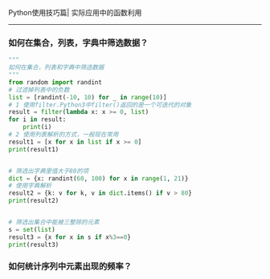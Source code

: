 Python使用技巧篇| 实际应用中的函数利用

---

### 如何在集合，列表，字典中筛选数据？

```python
"""
如何在集合，列表和字典中筛选数据
"""
from random import randint
# 过滤掉列表中的负数
list = [randint(-10, 10) for _ in range(10)]
# 1 使用filter.Python3中filter()返回的是一个可迭代的对象
result = filter(lambda x: x >= 0, list)
for i in result:
    print(i)
# 2 使用列表解析的方式，一般现在常用
result1 = [x for x in list if x >= 0]
print(result1)


# 筛选出字典里值大于80的项
dict = {x: randint(60, 100) for x in range(1, 21)}
# 使用字典解析
result2 = {k: v for k, v in dict.items() if v > 80}
print(result2)


# 筛选出集合中能被三整除的元素
s = set(list)
result3 = {x for x in s if x%3==0}
print(result3)
```

### 如何统计序列中元素出现的频率？

```python

```



